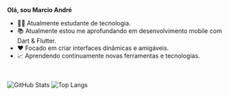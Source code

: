 **Olá, sou Marcio André**

- 👨‍💻 Atualmente estudante de tecnologia. 
- 📚 Atualmente estou me aprofundando em desenvolvimento mobile com Dart & Flutter. 
- ❤️ Focado em criar interfaces dinâmicas e amigáveis.
- 📈 Aprendendo continuamente novas ferramentas e tecnologias.

<br>

![GitHub Stats](https://github-readme-stats.vercel.app/api?username=AndreOn04&show_icons=true&theme=tokyonight)
![Top Langs](https://github-readme-stats.vercel.app/api/top-langs/?username=AndreOn04&hide_progress=true)
